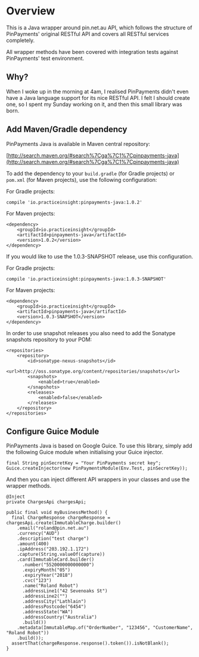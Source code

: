 # Overview

This is a Java wrapper around pin.net.au API, which follows the structure of PinPayments' original RESTful API and covers all RESTful services completely.

All wrapper methods have been covered with integration tests against PinPayments' test environment.

## Why?

When I woke up in the morning at 4am, I realised PinPayments didn't even have a Java language support for its nice RESTful API. I felt I should create one, so I spent my Sunday working on it, and then this small library was born.

## Add Maven/Gradle dependency

PinPayments Java is available in Maven central repository:

[http://search.maven.org/#search%7Cga%7C1%7Cpinpayments-java](http://search.maven.org/#search%7Cga%7C1%7Cpinpayments-java)

To add the dependency to your `build.gradle` (for Gradle projects) or `pom.xml` (for Maven projects), use the following configuration:

For Gradle projects:

```
compile 'io.practiceinsight:pinpayments-java:1.0.2'
```

For Maven projects:

```
<dependency>
    <groupId>io.practiceinsight</groupId>
    <artifactId>pinpayments-java</artifactId>
    <version>1.0.2</version>
</dependency>
```

If you would like to use the 1.0.3-SNAPSHOT release, use this configuration.

For Gradle projects:

```
compile 'io.practiceinsight:pinpayments-java:1.0.3-SNAPSHOT'
```

For Maven projects:

```
<dependency>
    <groupId>io.practiceinsight</groupId>
    <artifactId>pinpayments-java</artifactId>
    <version>1.0.3-SNAPSHOT</version>
</dependency>
```

In order to use snapshot releases you also need to add the Sonatype snapshots repository to your POM:

```
<repositories>
    <repository>
        <id>sonatype-nexus-snapshots</id>
        <url>http://oss.sonatype.org/content/repositories/snapshots</url>
        <snapshots>
            <enabled>true</enabled>
        </snapshots>
        <releases>
            <enabled>false</enabled>
        </releases>
    </repository>
</repositories>
```

## Configure Guice Module

PinPayments Java is based on Google Guice. To use this library, simply add the following Guice module when initialising your Guice injector.

```
final String pinSecretKey = "Your PinPayments secret key";
Guice.createInjector(new PinPaymentsModule(Env.Test, pinSecretKey));
```

And then you can inject different API wrappers in your classes and use the wrapper methods.

```
@Inject
private ChargesApi chargesApi;

public final void myBusinessMethod() {
  final ChargeResponse chargeResponse = chargesApi.create(ImmutableCharge.builder()
    .email("roland@pin.net.au")
    .currency("AUD")
    .description("test charge")
    .amount(400)
    .ipAddress("203.192.1.172")
    .capture(String.valueOf(capture))
    .card(ImmutableCard.builder()
      .number("5520000000000000")
      .expiryMonth("05")
      .expiryYear("2018")
      .cvc("123")
      .name("Roland Robot")
      .addressLine1("42 Sevenoaks St")
      .addressLine2("")
      .addressCity("Lathlain")
      .addressPostcode("6454")
      .addressState("WA")
      .addressCountry("Australia")
      .build())
    .metadata(ImmutableMap.of("OrderNumber", "123456", "CustomerName", "Roland Robot"))
    .build());
  assertThat(chargeResponse.response().token()).isNotBlank();
}
```

